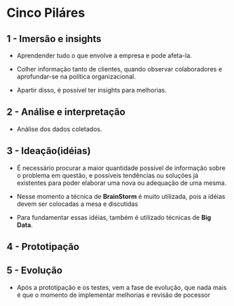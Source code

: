 # **Cinco Piláres**

## <b>1 - Imersão e insights</b>

* Aprendender tudo o que envolve a empresa e pode afeta-la.

* Colher informação tanto de clientes, quando observar colaboradores e aprofundar-se na política organizacional.

* Apartir disso, é possível ter insights para melhorias.

## <b>2 - Análise e interpretação</b>

* Análise dos dados coletados.


## <b>3 - Ideação(idéias)</b>

* É necessário procurar a maior quantidade possível de informação sobre o problema em questão, e possíveis tendências ou soluções já existentes para poder elaborar uma nova ou adequação de uma mesma.  

* Nesse momento a técnica de **BrainStorm** é muito utilizada, pois a idéias devem ser colocadas a mesa e discutidas

* Para fundamentar essas idéias, também é utilizado técnicas de **Big Data**. 

## <b>4 - Prototipação</b>

## <b>5 - Evolução</b>

* Após a prototipação e os testes, vem a fase de evolução, que nada mais é que o momento de implementar melhorias e revisão de pocessor